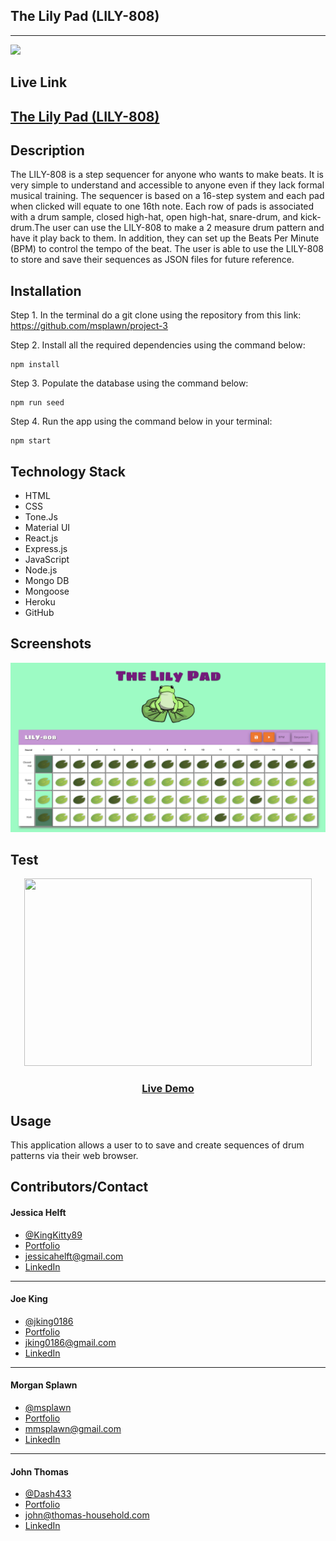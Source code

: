 ## **The Lily Pad (LILY-808)**
------
<img src="https://img.shields.io/badge/-made%20with%20love-brightgreen" >

## **Live Link**

<h2><a href ="https://warm-oasis-97248.herokuapp.com/">The Lily Pad (LILY-808)</a></h2>

## **Description**

The LILY-808 is a step sequencer for anyone who wants to make beats. It is very simple to understand and accessible to anyone even if they lack formal musical training. The sequencer is based on a 16-step system and each pad when clicked will equate to one 16th note. Each row of pads is associated with a drum sample, closed high-hat, open high-hat, snare-drum, and kick-drum.The user can use the LILY-808 to make a 2 measure drum pattern and have it play back to them. In addition, they can set up the Beats Per Minute (BPM) to control the tempo of the beat. The user is able to use the LILY-808 to store and save their sequences as JSON files for future reference.

## **Installation**
Step 1. In the terminal do a git clone using the repository from this link: https://github.com/msplawn/project-3

Step 2. Install all the required dependencies using the command below:

    npm install

Step 3. Populate the database using the command below:

    npm run seed

Step 4. Run the app using the command below in your terminal:

    npm start

## **Technology Stack**
* HTML 
* CSS
* Tone.Js
* Material UI
* React.js
* Express.js
* JavaScript
* Node.js
* Mongo DB
* Mongoose
* Heroku
* GitHub

## **Screenshots**

![Demo](./assets/lilyscreen.png)

## **Test**

<p align="center">
  <img width="460" height="300" src="./assets/lilypad.gif">
</p>

<h3 align ="center"><a href ="https://drive.google.com/file/d/1ShBDNjjtsejvElLwjMp7PKAOgy6lopTu/view">Live Demo</a></h3>

## **Usage**

This application allows a user to to save and create sequences of drum patterns via their web browser.


## **Contributors/Contact**

#### **Jessica Helft** 
* [@KingKitty89](https://github.com/KingKitty89)
* [Portfolio](https://kingkitty89.github.io/react-portfolio/)
* [jessicahelft@gmail.com](jessicahelft@gmail.com)
* [LinkedIn](https://www.linkedin.com/in/jessicahelft)

------

#### **Joe King**  
* [@jking0186](https://github.com/jking0186)
* [Portfolio](https://jking0186.github.io/reactPortfolio/)
* [jking0186@gmail.com](jking0186@gmail.com)
* [LinkedIn](https://www.linkedin.com/in/joe-king-iii-60b9a3173/)

------

#### **Morgan Splawn** 
* [@msplawn](https://github.com/msplawn)
* [Portfolio](https://msplawn.github.io/morgan-splawn-portfolio/)
* [mmsplawn@gmail.com](mmsplawn@gmail.com)
* [LinkedIn](https://www.linkedin.com/in/morgan-splawn-72979a1a9/)

------

#### **John Thomas**  
* [@Dash433](https://github.com/Dash433)
* [Portfolio](https://dash433.github.io/react-portfolio/)
* [john@thomas-household.com](john@thomas-household.com)
* [LinkedIn](https://www.linkedin.com/in/john-thomas-9093b4191/)








